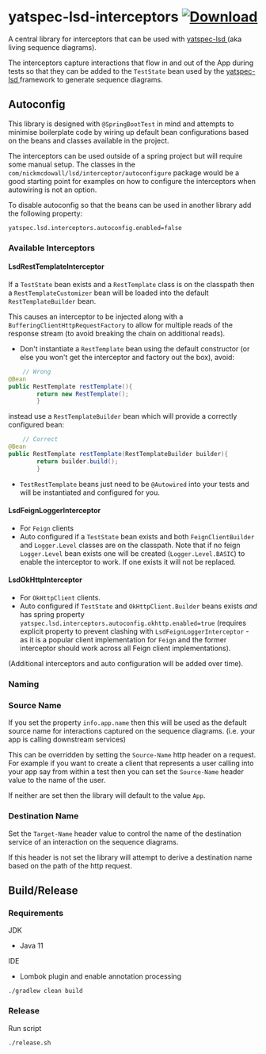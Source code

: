 # yatspec-lsd-interceptors [![Download](https://api.bintray.com/packages/nickmcdowall/nkm/yatspec-lsd-interceptors/images/download.svg) ](https://bintray.com/nickmcdowall/nkm/yatspec-lsd-interceptors/_latestVersion)

A central library for interceptors that can be used with [yatspec-lsd ](https://github.com/nickmcdowall/yatspec) (aka
living sequence diagrams).

The interceptors capture interactions that flow in and out of the App during tests so that they can be added to
the `TestState` bean used by the [yatspec-lsd ](https://github.com/nickmcdowall/yatspec) framework to generate sequence
diagrams.

## Autoconfig

This library is designed with `@SpringBootTest` in mind and attempts to minimise boilerplate code by wiring up default
bean configurations based on the beans and classes available in the project.

The interceptors can be used outside of a spring project but will require some manual setup. The classes in the
`com/nickmcdowall/lsd/interceptor/autoconfigure` package would be a good starting point for examples on how to configure
the interceptors when autowiring is not an option.

To disable autoconfig so that the beans can be used in another library add the following property:

```properties
yatspec.lsd.interceptors.autoconfig.enabled=false
```

### Available Interceptors

#### LsdRestTemplateInterceptor

If a `TestState` bean exists and a `RestTemplate` class is on the classpath then a `RestTemplateCustomizer` bean will be
loaded into the default `RestTemplateBuilder` bean.

This causes an interceptor to be injected along with a `BufferingClientHttpRequestFactory` to allow for multiple reads
of the response stream (to avoid breaking the chain on additional reads).

- Don't instantiate a `RestTemplate` bean using the default constructor (or else you won't get the interceptor and
  factory out the box), avoid:

```java
    // Wrong
@Bean
public RestTemplate restTemplate(){
        return new RestTemplate();
        }
```

instead use a `RestTemplateBuilder` bean which will provide a correctly configured bean:

```java
    // Correct
@Bean
public RestTemplate restTemplate(RestTemplateBuilder builder){
        return builder.build();
        }
```

- `TestRestTemplate` beans just need to be `@Autowired` into your tests and will be instantiated and configured for you.

#### LsdFeignLoggerInterceptor

- For `Feign` clients
- Auto configured if a `TestState` bean exists and both `FeignClientBuilder` and `Logger.Level` classes are on the
  classpath. Note that if no feign `Logger.Level` bean exists one will be created (`Logger.Level.BASIC`) to enable the
  interceptor to work. If one exists it will not be replaced.

#### LsdOkHttpInterceptor

- For `OkHttpClient` clients.
- Auto configured if `TestState` and `OkHttpClient.Builder` beans exists *and* has spring
  property `yatspec.lsd.interceptors.autoconfig.okhttp.enabled=true`
  (requires explicit property to prevent clashing with `LsdFeignLoggerInterceptor` - as it is a popular client
  implementation for `Feign` and the former interceptor should work across all Feign client implementations).

(Additional interceptors and auto configuration will be added over time).

### Naming


### Source Name

If you set the property `info.app.name` then this will be used as the default source name for interactions captured on 
the sequence diagrams. (i.e. your app is calling downstream services)

This can be overridden by setting the `Source-Name` http header on a request. For example if you want to create a client 
that represents a user calling into your app say from within a test then you can set the `Source-Name` header value to 
the name of the user.

If neither are set then the library will default to the value `App`.

### Destination Name

Set the `Target-Name` header value to control the name of the destination service of an interaction on the sequence diagrams.

If this header is not set the library will attempt to derive a destination name based on the path of the http request.

## Build/Release

### Requirements

JDK

* Java 11

IDE

* Lombok plugin and enable annotation processing

```
./gradlew clean build
```

### Release

Run script

```
./release.sh
```